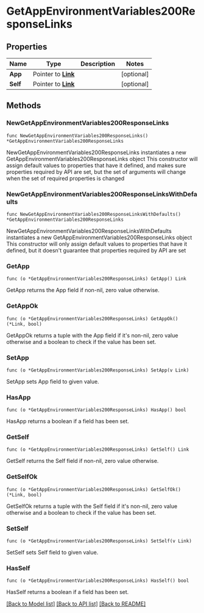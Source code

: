 # GetAppEnvironmentVariables200ResponseLinks

## Properties

Name | Type | Description | Notes
------------ | ------------- | ------------- | -------------
**App** | Pointer to [**Link**](Link.md) |  | [optional] 
**Self** | Pointer to [**Link**](Link.md) |  | [optional] 

## Methods

### NewGetAppEnvironmentVariables200ResponseLinks

`func NewGetAppEnvironmentVariables200ResponseLinks() *GetAppEnvironmentVariables200ResponseLinks`

NewGetAppEnvironmentVariables200ResponseLinks instantiates a new GetAppEnvironmentVariables200ResponseLinks object
This constructor will assign default values to properties that have it defined,
and makes sure properties required by API are set, but the set of arguments
will change when the set of required properties is changed

### NewGetAppEnvironmentVariables200ResponseLinksWithDefaults

`func NewGetAppEnvironmentVariables200ResponseLinksWithDefaults() *GetAppEnvironmentVariables200ResponseLinks`

NewGetAppEnvironmentVariables200ResponseLinksWithDefaults instantiates a new GetAppEnvironmentVariables200ResponseLinks object
This constructor will only assign default values to properties that have it defined,
but it doesn't guarantee that properties required by API are set

### GetApp

`func (o *GetAppEnvironmentVariables200ResponseLinks) GetApp() Link`

GetApp returns the App field if non-nil, zero value otherwise.

### GetAppOk

`func (o *GetAppEnvironmentVariables200ResponseLinks) GetAppOk() (*Link, bool)`

GetAppOk returns a tuple with the App field if it's non-nil, zero value otherwise
and a boolean to check if the value has been set.

### SetApp

`func (o *GetAppEnvironmentVariables200ResponseLinks) SetApp(v Link)`

SetApp sets App field to given value.

### HasApp

`func (o *GetAppEnvironmentVariables200ResponseLinks) HasApp() bool`

HasApp returns a boolean if a field has been set.

### GetSelf

`func (o *GetAppEnvironmentVariables200ResponseLinks) GetSelf() Link`

GetSelf returns the Self field if non-nil, zero value otherwise.

### GetSelfOk

`func (o *GetAppEnvironmentVariables200ResponseLinks) GetSelfOk() (*Link, bool)`

GetSelfOk returns a tuple with the Self field if it's non-nil, zero value otherwise
and a boolean to check if the value has been set.

### SetSelf

`func (o *GetAppEnvironmentVariables200ResponseLinks) SetSelf(v Link)`

SetSelf sets Self field to given value.

### HasSelf

`func (o *GetAppEnvironmentVariables200ResponseLinks) HasSelf() bool`

HasSelf returns a boolean if a field has been set.


[[Back to Model list]](../README.md#documentation-for-models) [[Back to API list]](../README.md#documentation-for-api-endpoints) [[Back to README]](../README.md)


